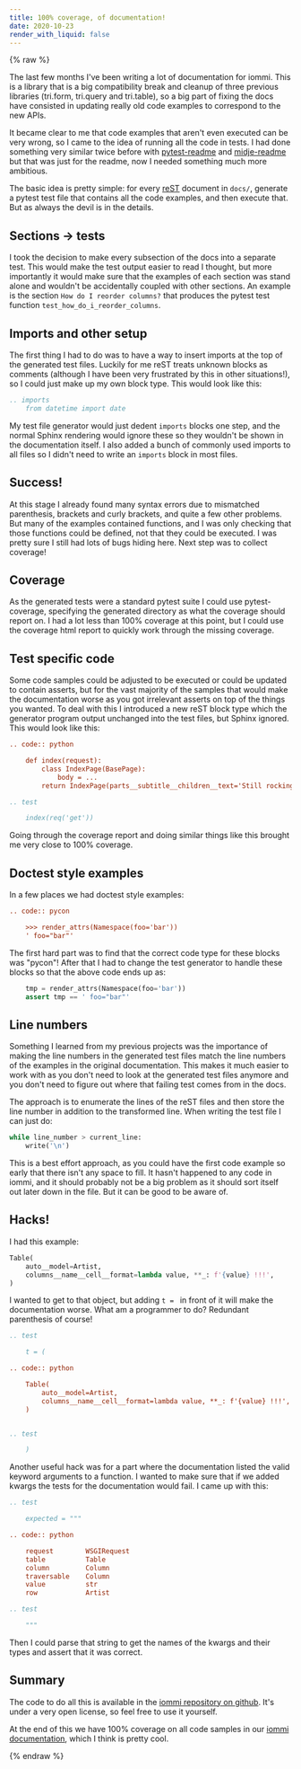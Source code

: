 ```yaml
---
title: 100% coverage, of documentation!
date: 2020-10-23
render_with_liquid: false
---
```

{% raw %}

The last few months I've been writing a lot of documentation for iommi. This is a library that is a big compatibility break and cleanup of three previous libraries (tri.form, tri.query and tri.table), so a big part of fixing the docs have consisted in updating really old code examples to correspond to the new APIs.

It became clear to me that code examples that aren't even executed can be very wrong, so I came to the idea of running all the code in tests. I had done something very similar twice before with [pytest-readme](https://github.com/boxed/pytest-readme) and [midje-readme](https://github.com/boxed/midje-readme) but that was just for the readme, now I needed something much more ambitious. 

The basic idea is pretty simple: for every [reST](https://www.writethedocs.org/guide/writing/reStructuredText/) document in `docs/`, generate a pytest test file that contains all the code examples, and then execute that. But as always the devil is in the details. 

## Sections -> tests

I took the decision to make every subsection of the docs into a separate test. This would make the test output easier to read I thought, but more importantly it would make sure that the examples of each section was stand alone and wouldn't be accidentally coupled with other sections. An example is the section `How do I reorder columns?` that produces the pytest test function `test_how_do_i_reorder_columns`.

## Imports and other setup

The first thing I had to do was to have a way to insert imports at the top of the generated test files. Luckily for me reST treats unknown blocks as comments (although I have been very frustrated by this in other situations!), so I could just make up my own block type. This would look like this:

```rst
.. imports
    from datetime import date
```

My test file generator would just dedent `imports` blocks one step, and the normal Sphinx rendering would ignore these so they wouldn't be shown in the documentation itself. I also added a bunch of commonly used imports to all files so I didn't need to write an `imports` block in most files.

## Success!

At this stage I already found many syntax errors due to mismatched parenthesis, brackets and curly brackets, and quite a few other problems. But many of the examples contained functions, and I was only checking that those functions could be defined, not that they could be executed. I was pretty sure I still had lots of bugs hiding here. Next step was to collect coverage!

## Coverage

As the generated tests were a standard pytest suite I could use pytest-coverage, specifying the generated directory as what the coverage should report on. I had a lot less than 100% coverage at this point, but I could use the coverage html report to quickly work through the missing coverage.

## Test specific code

Some code samples could be adjusted to be executed or could be updated to contain asserts, but for the vast majority of the samples that would make the documentation worse as you got irrelevant asserts on top of the things you wanted. To deal with this I introduced a new reST block type which the generator program output unchanged into the test files, but Sphinx ignored. This would look like this:

```rst
.. code:: python

    def index(request):
        class IndexPage(BasePage):
            body = ...
        return IndexPage(parts__subtitle__children__text='Still rocking...')

.. test

    index(req('get'))
```

Going through the coverage report and doing similar things like this brought me very close to 100% coverage.

## Doctest style examples

In a few places we had doctest style examples:

```rst
.. code:: pycon

    >>> render_attrs(Namespace(foo='bar'))
    ' foo="bar"'
```

The first hard part was to find that the correct code type for these blocks was "pycon"! After that I had to change the test generator to handle these blocks so that the above code ends up as:

```python
    tmp = render_attrs(Namespace(foo='bar'))
    assert tmp == ' foo="bar"'
```

## Line numbers

Something I learned from my previous projects was the importance of making the line numbers in the generated test files match the line numbers of the examples in the original documentation. This makes it much easier to work with as you don't need to look at the generated test files anymore and you don't need to figure out where that failing test comes from in the docs. 

The approach is to enumerate the lines of the reST files and then store the line number in addition to the transformed line. When writing the test file I can just do:

```python
while line_number > current_line:
    write('\n')
```

This is a best effort approach, as you could have the first code example so early that there isn't any space to fill. It hasn't happened to any code in iommi, and it should probably not be a big problem as it should sort itself out later down in the file. But it can be good to be aware of.

## Hacks!

I had this example:

```python
Table(
    auto__model=Artist,
    columns__name__cell__format=lambda value, **_: f'{value} !!!',
)
```

I wanted to get to that object, but adding `t = ` in front of it will make the documentation worse. What am a programmer to do? Redundant parenthesis of course! 

```rst
.. test

    t = (

.. code:: python

    Table(
        auto__model=Artist,
        columns__name__cell__format=lambda value, **_: f'{value} !!!',
    )


.. test

    )
```

Another useful hack was for a part where the documentation listed the valid keyword arguments to a function. I wanted to make sure that if we added kwargs the tests for the documentation would fail. I came up with this:

```rst
.. test

    expected = """

.. code:: python

    request        WSGIRequest
    table          Table
    column         Column
    traversable    Column
    value          str
    row            Artist

.. test

    """
```

Then I could parse that string to get the names of the kwargs and their types and assert that it was correct.

## Summary

The code to do all this is available in the [iommi repository on github](https://github.com/TriOptima/iommi/blob/master/docs/make_docs_test_files.py). It's under a very open license, so feel free to use it yourself.

At the end of this we have 100% coverage on all code samples in our [iommi documentation](https://docs.iommi.rocks), which I think is pretty cool.

{% endraw %}
